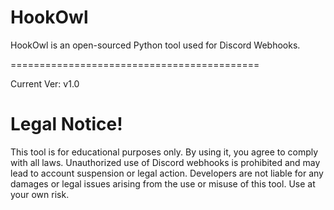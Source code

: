 # HookOwl
HookOwl is an open-sourced Python tool used for Discord Webhooks.

===========================================

Current Ver: v1.0

# Legal Notice!

This tool is for educational purposes only. By using it, you agree to comply with all laws. Unauthorized use of Discord webhooks is prohibited and may lead to account suspension or legal action.
Developers are not liable for any damages or legal issues arising from the use or misuse of this tool. Use at your own risk.
